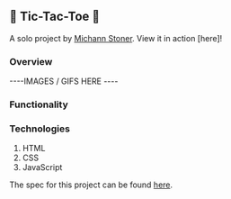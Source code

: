 ## 🍋 Tic-Tac-Toe 🍊

A solo project by [Michann Stoner](https://github.com/michannstoner).
View it in action [here]!

### Overview


----IMAGES / GIFS HERE ----


### Functionality



### Technologies

1. HTML
2. CSS
3. JavaScript


The spec for this project can be found [here](https://frontend.turing.io/projects/module-1/tic-tac-toe-solo.html).
